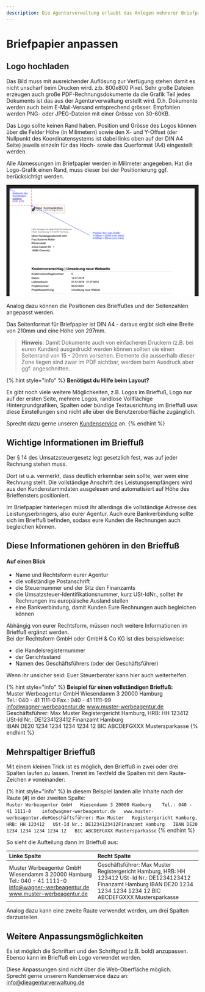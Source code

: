 ```yaml
---
description: Die Agenturverwaltung erlaubt das Anlegen mehrerer Briefpapiere.
---
```


# Briefpapier anpassen

## Logo hochladen

Das Bild muss mit ausreichender Auflösung zur Verfügung stehen damit es nicht unscharf beim Drucken wird. z:b. 800x800 Pixel. Sehr große Dateien erzeugen auch große PDF-Rechnungsdokumente da die Grafik Teil jedes Dokuments ist das aus der Agenturverwaltung erstellt wird. D.h. Dokumente werden auch beim E-Mail-Versand entsprechend grösser. Empfohlen werden PNG- oder JPEG-Dateien mit einer Grösse von 30-60KB.

Das Logo sollte keinen Rand haben. Position und Grösse des Logos können über die Felder Höhe \(in Milimetern\) sowie den X- und Y-Offset \(der Nullpunkt des Koordinatensystems ist dabei links oben auf der DIN A4 Seite\) jeweils einzeln für das Hoch- sowie das Querformat \(A4\) eingestellt werden.

Alle Abmessungen im Briefpapier werden in Milimeter angegeben. Hat die Logo-Grafik einen Rand, muss dieser bei der Positionierung ggf. berücksichtigt werden.

![](../../.gitbook/assets/koordinatensystem.png)

Analog dazu können die Positionen des Brieffußes und der Seitenzahlen angepasst werden.

Das Seitenformat für Briefpapier ist DIN A4 - daraus ergibt sich eine Breite von 210mm und eine Höhe von 297mm.

> **Hinweis**: Damit Dokumente auch von einfacheren Druckern \(z.B. bei euren Kunden\) ausgedruckt werden können sollten sie einen Seitenrand von 15 - 20mm vorsehen. Elemente die ausserhalb dieser Zone liegen sind zwar im PDF sichtbar, werdem beim Ausdruck aber ggf. angeschnitten.

{% hint style="info" %}
**Benötigst du Hilfe beim Layout?**  
  
Es gibt noch viele weitere Möglichkeiten, z.B. Logos im Brieffuß, Logo nur auf der ersten Seite, mehrere Logos, randlose Vollflächige Hintergrundgrafiken, Spalten oder bündige Textausrichtung im Brieffuß usw. diese Einstellungen sind nicht alle über die Benutzeroberfläche zugänglich.  
  
Sprecht dazu gerne unseren [Kundenservice](mailto:info@dieagenturverwaltung.de) an.
{% endhint %}

## Wichtige Informationen im Brieffuß

Der § 14 des Umsatzsteuergesetz legt gesetzlich fest, was auf jeder Rechnung stehen muss. 

Dort ist u.a. vermerkt, dass deutlich erkennbar sein sollte, wer wem eine Rechnung stellt. Die vollständige Anschrift des Leistungsempfängers wird aus den Kundenstammdaten ausgelesen und automatisiert auf Höhe des Brieffensters positioniert. 

Im Briefpapier hinterlegen müsst ihr allerdings die vollständige Adresse des Leistungserbringers, also eurer Agentur. Auch eure Bankverbindung sollte sich im Brieffuß befinden, sodass eure Kunden die Rechnungen auch begleichen können.

## **Diese Informationen gehören in den Brieffuß**

#### **Auf einen Blick**

* Name und Rechtsform eurer Agentur
* die vollständige Postanschrift
* die Steuernummer und der Sitz den Finanzamts
* die Umsatzsteuer-Identifikationsnummer, kurz USt-IdNr., solltet ihr Rechnungen ins europäische Ausland stellen
* eine Bankverbindung, damit Kunden Eure Rechnungen auch begleichen können

Abhängig von eurer Rechtsform, müssen noch weitere  Informationen im Brieffuß ergänzt werden.  
Bei der Rechtsform GmbH oder GmbH & Co KG ist dies beispielsweise:

* die Handelsregisternummer
* der Gerichtsstand
* Namen des Geschäftsführers \(oder der Geschäftsführer\)

Wenn ihr unsicher seid: Euer Steuerberater kann hier auch weiterhelfen.

{% hint style="info" %}
**Beispiel für einen vollständigen Brieffuß:**  
Muster Werbeagentur GmbH Wiesendamm 3 20000 Hamburg   
Tel.: 040 - 41 1111-0 Fax.: 040 - 41 1111-99  
info@wagner-werbeagentur.de www.muster-werbeagentur.de  
Geschäftsführer: Max Muster Registergericht Hamburg, HRB: HH 123412  
USt-Id Nr.: DE1234123412 Finanzamt Hamburg  
IBAN DE20 1234 1234 1234 1234 12 BIC ABCDEFGXXX Mustersparkasse 
{% endhint %}

## Mehrspaltiger Brieffuß

Mit einem kleinen Trick ist es möglich, den Brieffuß in zwei oder drei Spalten laufen zu lassen. Trennt im Textfeld die Spalten mit dem Raute-Zeichen `#` voneinander:

{% hint style="info" %}
In diesem Beispiel landen alle Inhalte nach der Raute \(\#\) in der zweiten Spalte:  
`Muster Werbeagentur GmbH  
Wiesendamm 3 20000 Hamburg   
Tel.: 040 - 41 1111-0   
info@wagner-werbeagentur.de  
www.muster-werbeagentur.de#Geschäftsführer: Max Muster  
Registergericht Hamburg, HRB: HH 123412  
USt-Id Nr.: DE1234123412Finanzamt Hamburg  
IBAN DE20 1234 1234 1234 1234 12  
BIC ABCDEFGXXX Mustersparkasse` 
{% endhint %}

So sieht die Aufteilung dann im Brieffuß aus:

| Linke Spalte | Recht Spalte |
| :--- | :--- |
| Muster Werbeagentur GmbH Wiesendamm 3 20000 Hamburg  Tel.: 040 - 41 1111-0  info@wagner-werbeagentur.de www.muster-werbeagentur.de | Geschäftsführer: Max Muster Registergericht Hamburg, HRB: HH 123412 USt-Id Nr.: DE1234123412 Finanzamt Hamburg IBAN DE20 1234 1234 1234 1234 12 BIC ABCDEFGXXX Mustersparkasse |

Analog dazu kann eine zweite Raute verwendet werden, um drei Spalten darzustellen.

## Weitere Anpassungsmöglichkeiten

Es ist möglich die Schriftart und den Schriftgrad \(z.B. bold\) anzupassen.  
Ebenso kann im Brieffuß ein Logo verwendet werden.  
  
Diese Anpassungen sind nicht über die Web-Oberfläche möglich.   
Sprecht gerne unserern Kundenservice dazu an:  
info@dieagenturverwaltung.de

